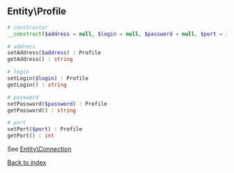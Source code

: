 Entity\Profile
--------------

```php
# constructor
__construct($address = null, $login = null, $password = null, $port = 22)

# address
setAddress($address) : Profile
getAddress() : string

# login
setLogin($login) : Profile
getLogin() : string

# password
setPassword($password) : Profile
getPassword() : string

# port
setPort($port) : Profile
getPort() : int
```

See [Entity\Connection](connection.md)

[Back to index](../../README.md)

